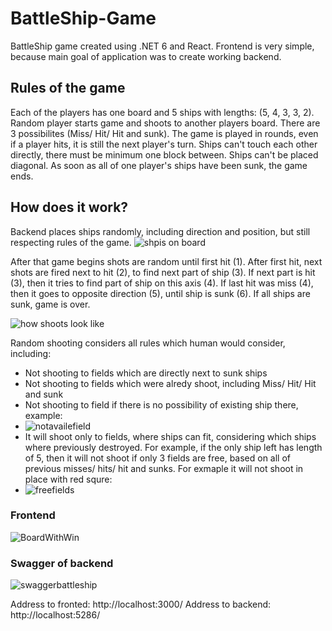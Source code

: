 # BattleShip-Game
BattleShip game created using .NET 6 and React. Frontend is very simple, because main goal of application was to create working backend. 

## Rules of the game
Each of the players has one board and 5 ships with lengths: (5, 4, 3, 3, 2). Random player starts game and shoots to another players board. There are 3 possibilites (Miss/ Hit/ Hit and sunk). The game is played in rounds, even if a player hits, it is still the next player's turn. Ships can't touch each other directly, there must be minimum one block between. Ships can't be placed diagonal. As soon as all of one player's ships have been sunk, the game ends.

## How does it work?
Backend places ships randomly, including direction and position, but still respecting rules of the game.
![shpis on board](https://user-images.githubusercontent.com/56199357/156036556-607b476f-87c0-4acc-b623-0578a177c72c.png)

After that game begins shots are random until first hit (1). After first hit, next shots are fired next to hit (2), to find next part of ship (3). If next part is hit (3), then it tries to find part of ship on this axis (4). If last hit was miss (4), then it goes to opposite direction (5), until ship is sunk (6). If all ships are sunk, game is over.

![how shoots look like](https://user-images.githubusercontent.com/56199357/156036961-3068c80a-3fe1-4c39-b35c-53e4b01f9c5e.png)

Random shooting considers all rules which human would consider, including: 
- Not shooting to fields which are directly next to sunk ships
- Not shooting to fields which were alredy shoot, including Miss/ Hit/ Hit and sunk
- Not shooting to field if there is no possibility of existing ship there, example: 
- ![notavailefield](https://user-images.githubusercontent.com/56199357/156038473-ac687589-873f-4535-ba7a-3cb285723a36.png)
- It will shoot only to fields, where ships can fit, considering which ships where previously destroyed. For example, if the only ship left has length of 5, then it will not shoot if only 3 fields are free, based on all of previous misses/ hits/ hit and sunks. For exmaple it will not shoot in place with red squre:
- ![freefields](https://user-images.githubusercontent.com/56199357/156039367-157b1dc4-3e3f-4838-bb3f-fb1b8729b1a8.png)

### Frontend

![BoardWithWin](https://user-images.githubusercontent.com/56199357/156034503-7cc891fb-3688-4bf8-aafa-7675be259747.png)

### Swagger of backend
![swaggerbattleship](https://user-images.githubusercontent.com/56199357/156035866-dbf6e567-35f6-4ecd-92ba-26b5dd6b1360.png)

Address to fronted: http://localhost:3000/
Address to backend: http://localhost:5286/
